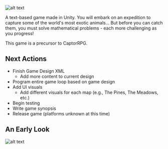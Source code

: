 ![alt text](https://github.com/pippom/CaptorTEXT/blob/master/CaptorTEXT-logo.png)

A text-based game made in Unity. You will embark on an expedition to capture some of the world's most exotic animals... But before you can catch them, you must solve mathematical problems - each more challenging as you progress! 

This game is a precursor to CaptorRPG.

## Next Actions
- Finish Game Design XML
  - Add more content to current design
- Program entire game loop based on game design
- Add UI visuals
  - Add different visuals for each map (e.g., The Pines, The Meadows, etc.)
- Begin testing
- Write game synopsis
- Release game (platforms unknown at this time)

## An Early Look
![alt text](https://github.com/pippom/CaptorTEXT/blob/master/Screenshot_1.png)
